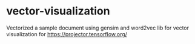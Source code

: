# vector-visualization
Vectorized a sample document using gensim and word2vec lib for vector visualization for https://projector.tensorflow.org/
